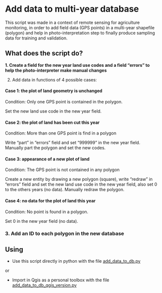 # Add data to multi-year database

This script was made in a context of remote sensing for agriculture monitoring, in order to add field data (GPS points) in a multi-year shapefile (polygon) and help in photo-interpretation step to finally produce sampling data for training and validation.

## What does the script do?

**1. Create a field for the new year land use codes and a field “errors” to help the photo-interpreter make manual changes**

2. Add data in functions of 4 possible cases:

#### Case 1: the plot of land geometry is unchanged
Condition: Only one GPS point is contained in the polygon.

Set the new land use code in the new year field.

#### Case 2: the plot of land has been cut this year
Condition: More than one GPS point is find in a polygon

Write “part” in “errors” field and set “999999” in the new year field. Manually part the polygon and set the new codes.

#### Case 3: appearance of a new plot of land
Condition: The GPS point is not contained in any polygon

Create a new entity by drawing a new polygon (square), write “redraw” in “errors” field and set the new land use code in the new year field, also set 0 to the others years (no data). Manually redraw the polygon.

#### Case 4: no data for the plot of land this year
Condition: No point is found in a polygon.

Set 0 in the new year field (no data).

### 3. Add an ID to each polygon in the new database

## Using
- Use this script directly in python with the file [add_data_to_db.py](https://github.com/bertrandrichard01/python-scripts/blob/master/add_data_to_db.py)

or

- Import in Qgis as a personal toolbox with the file [add_data_to_db_qgis_version.py](https://github.com/bertrandrichard01/python-scripts/blob/master/add_data_to_db_qgis_version.py)
